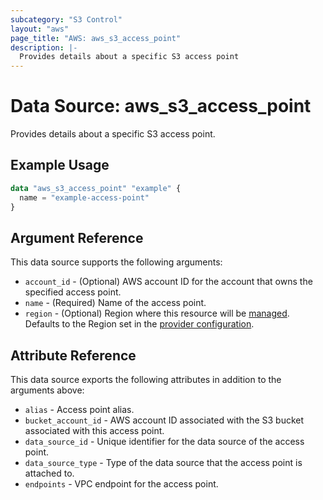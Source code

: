 ```yaml
---
subcategory: "S3 Control"
layout: "aws"
page_title: "AWS: aws_s3_access_point"
description: |-
  Provides details about a specific S3 access point
---
```


# Data Source: aws_s3_access_point

Provides details about a specific S3 access point.

## Example Usage

```terraform
data "aws_s3_access_point" "example" {
  name = "example-access-point"
}
```

## Argument Reference

This data source supports the following arguments:

* `account_id` - (Optional) AWS account ID for the account that owns the specified access point.
* `name` - (Required) Name of the access point.
* `region` - (Optional) Region where this resource will be [managed](https://docs.aws.amazon.com/general/latest/gr/rande.html#regional-endpoints). Defaults to the Region set in the [provider configuration](https://registry.terraform.io/providers/hashicorp/aws/latest/docs#aws-configuration-reference).

## Attribute Reference

This data source exports the following attributes in addition to the arguments above:

* `alias` - Access point alias.
* `bucket_account_id` - AWS account ID associated with the S3 bucket associated with this access point.
* `data_source_id` - Unique identifier for the data source of the access point.
* `data_source_type` - Type of the data source that the access point is attached to.
* `endpoints` - VPC endpoint for the access point.
